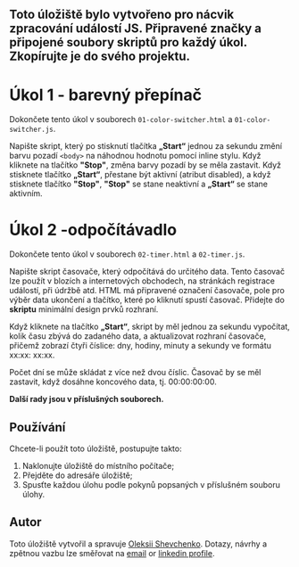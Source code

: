 ## Toto úložiště bylo vytvořeno pro nácvik zpracování událostí JS. Připravené značky a připojené soubory skriptů pro každý úkol. Zkopírujte je do svého projektu.

# Úkol 1 - barevný přepínač
Dokončete tento úkol v souborech ```01-color-switcher.html``` a ```01-color-switcher.js```.

Napište skript, který po stisknutí tlačítka __„Start“__ jednou za sekundu změní barvu pozadí ```<body>``` na náhodnou hodnotu pomocí inline stylu. Když kliknete na tlačítko __"Stop"__, změna barvy pozadí by se měla zastavit.
Když stisknete tlačítko __„Start“__, přestane být aktivní (atribut disabled), a když stisknete tlačítko __"Stop"__, __"Stop"__ se stane neaktivní a __„Start“__ se stane aktivním.

# Úkol 2 -odpočítávadlo
Dokončete tento úkol v souborech ```02-timer.html``` a ```02-timer.js```.

Napište skript časovače, který odpočítává do určitého data. Tento časovač lze použít v blozích a internetových obchodech, na stránkách registrace událostí, při údržbě atd.
HTML má připravené označení časovače, pole pro výběr data ukončení a tlačítko, které po kliknutí spustí časovač. Přidejte do **skriptu** minimální design prvků rozhraní.

Když kliknete na tlačítko __„Start“__, skript by měl jednou za sekundu vypočítat, kolik času zbývá do zadaného data, a aktualizovat rozhraní časovače, přičemž zobrazí čtyři číslice: dny, hodiny, minuty a sekundy ve formátu xx:xx: xx:xx.

Počet dní se může skládat z více než dvou číslic.
Časovač by se měl zastavit, když dosáhne koncového data, tj. 00:00:00:00.


__Další rady jsou v příslušných souborech.__

## Používání
Chcete-li použít toto úložiště, postupujte takto:
1. Naklonujte úložiště do místního počítače;
2. Přejděte do adresáře úložiště;
3. Spusťte každou úlohu podle pokynů popsaných v příslušném souboru úlohy.

## Autor
Toto úložiště vytvořil a spravuje [Oleksii Shevchenko](https://shevchenkool.github.io/portfolio/). Dotazy, návrhy a zpětnou vazbu lze směřovat na [email](uzlabini@gmail.com) or [linkedin profile](linkedin.com/in/oleksii-shevchenko-535ab61b8).
